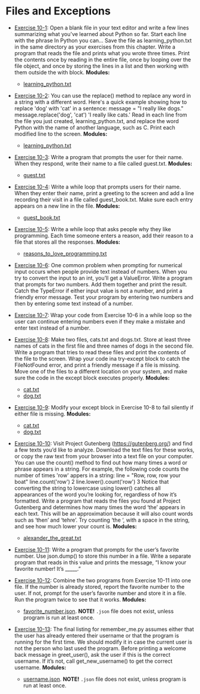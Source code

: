 # Files and Exceptions

- [Exercise 10-1](exercise_10_01/exercise_10_01.py):
Open a blank file in your text editor and write a few lines summarizing what
you've learned about Python so far. Start each line with the phrase In Python
you can... Save the file as learning_python.txt in the same directory as your
exercises from this chapter. Write a program that reads the file and prints
what you wrote three times. Print the contents once by reading in the entire
file, once by looping over the file object, and once by storing the lines in
a list and then working with them outside the with block.
**Modules:**
  - [learning_python.txt](exercise_10_01/learning_python.txt)

- [Exercise 10-2](exercise_10_02/exercise_10_02.py):
You can use the replace() method to replace any word in a string with a
different word. Here's a quick example showing how to replace 'dog' with 'cat'
in a sentence:
message = "I really like dogs."
message.replace('dog', 'cat')
'I really like cats.'
Read in each line from the file you just created, learning_python.txt, and
replace the word Python with the name of another language, such as C. Print
each modified line to the screen.
**Modules:**
  - [learning_python.txt](exercise_10_02/learning_python.txt)

- [Exercise 10-3](exercise_10_03/exercise_10_03.py):
Write a program that prompts the user for their name. When they respond, write
their name to a file called guest.txt.
**Modules:**
  - [guest.txt](exercise_10_03/guest.txt)

- [Exercise 10-4](exercise_10_04/exercise_10_04.py):
Write a while loop that prompts users for their name. When they enter their
name, print a greeting to the screen and add a line recording their visit in
a file called guest_book.txt. Make sure each entry appears on a new line in
the file.
**Modules:**
  - [guest_book.txt](exercise_10_04/guest_book.txt)

- [Exercise 10-5](exercise_10_05/exercise_10_05.py):
Write a while loop that asks people why they like programming. Each time
someone enters a reason, add their reason to a file that stores all the
responses.
**Modules:**
  - [reasons_to_love_programming.txt](exercise_10_05/reasons_to_love_programming.txt)

- [Exercise 10-6](exercise_10_06.py):
One common problem when prompting for numerical input occurs when people
provide text instead of numbers. When you try to convert the input to an int,
you’ll get a ValueError. Write a program that prompts for two numbers. Add
them together and print the result. Catch the TypeError if either input value
is not a number, and print a friendly error message. Test your program by
entering two numbers and then by entering some text instead of a number.

- [Exercise 10-7](exercise_10_07.py):
Wrap your code from Exercise 10-6 in a while loop so the user can continue
entering numbers even if they make a mistake and enter text instead of a
number.

- [Exercise 10-8](exercise_10_08/exercise_10_08.py):
Make two files, cats.txt and dogs.txt. Store at least three names of cats in
the first file and three names of dogs in the second file. Write a program that
tries to read these files and print the contents of the file to the screen.
Wrap your code ina try-except block to catch the FileNotFound error, and print
a friendly message if a file is missing. Move one of the files to a different
location on your system, and make sure the code in the except block executes
properly.
**Modules:**
  - [cat.txt](exercise_10_08/cat.TXT)
  - [dog.txt](exercise_10_08/dog.TXT)

- [Exercise 10-9](exercise_10_09/exercise_10_09.py):
Modify your except block in Exercise 10-8 to fail silently if either file is
missing.
**Modules:**
  - [cat.txt](exercise_10_08/cat.TXT)
  - [dog.txt](exercise_10_08/dog.TXT)

- [Exercise 10-10](exercise_10_10/exercise_10_10.py):
Visit Project Gutenberg (<https://gutenberg.org/>) and find a few texts you’d
like to analyze. Download the text files for these works, or copy the raw text
from your browser into a text file on your computer.
You can use the count() method to find out how many times a word or phrase
appears in a string. For example, the following code counts the number of
times 'row' appers in a string:
line = "Row, row, row your boat"
line.count('row')
2
line.lower().count('row')
3
Notice that converting the string to lowercase using lower() catches all
appearances of the word you’re looking for, regardless of how it’s
formatted.
Write a program that reads the files you found at Project Gutenberg and
determines how many times the word ‘the’ appears in each text. This will be an
approximation because it will also count words such as ‘then’ and ‘tehre’. Try
counting ‘the ‘, with a space in the string, and see how much lower your count
is.
**Modules:**
  - [alexander_the_great.txt](exercise_10_10/alexander_the_great.TXT)

- [Exercise 10-11](exercise_10_11/README.md):
Write a program that prompts for the user’s favorite number. Use json.dump()
to store this number in a file. Write a separate program that reads in this
value and prints the message, “I know your favorite number! It’s _____.”

- [Exercise 10-12](exercise_10_12/exercise_10_12.py):
Combine the two programs from Exercise 10-11 into one file. If the number is
already stored, report the favorite number to the user. If not, prompt for the
user’s favorite number and store it in a file. Run the program twice to see
that it works.
**Modules:**
  - [favorite_number.json](exercise_10_12/favorite_number.json).
**NOTE!** `.json` file does not exist, unless program is run at least once.

- [Exercise 10-13](exercise_10_13/exercise_10_13.py):
The final listing for remember_me.py assumes either that the user has already
entered their username or that the program is running for the first time. We
should modify it in case the current user is not the person who last used the
program.
Before printing a welcome back message in greet_user(), ask the user if this
is the correct username. If it’s not, call get_new_username() to get the
correct username.
**Modules:**
  - [username.json](exercise_10_13/username.json).
**NOTE!** `.json` file does not exist, unless program is run at least once.
